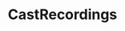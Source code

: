 ---
title: CastRecordings
crosslinks:
- Sondheim
- ProshotMusicals
- BroadwayBoots
- DearEvanHansen
- WorldMusic
---